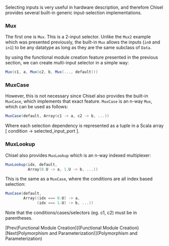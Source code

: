 Selecting inputs is very useful in hardware description, and therefore Chisel provides several built-in generic input-selection implementations.
### Mux
The first one is `Mux`. This is a 2-input selector. Unlike the `Mux2` example which was presented previously, the built-in `Mux` allows 
the inputs (`in0` and `in1`) to be any datatype as long as they are the same subclass of `Data`.

by using the functional module creation feature presented in the previous section, we can create multi-input selector in a simple way:

```scala
Mux(c1, a, Mux(c2, b, Mux(..., default)))
```

### MuxCase
However, this is not necessary since Chisel also provides the built-in `MuxCase`, which implements that exact feature.
`MuxCase` is an n-way `Mux`, which can be used as follows:

```scala
MuxCase(default, Array(c1 -> a, c2 -> b, ...))
```
 
Where each selection dependency is represented as a tuple in a Scala
array [ condition -> selected_input_port ].

### MuxLookup
Chisel also provides `MuxLookup` which is an n-way indexed multiplexer:

```scala
MuxLookup(idx, default, 
          Array(0.U -> a, 1.U -> b, ...))
```

This is the same as a `MuxCase`, where the conditions are all index based selection:

```scala
MuxCase(default, 
        Array((idx === 0.U) -> a,
              (idx === 1.U) -> b, ...))
```

Note that the conditions/cases/selectors (eg. c1, c2) must be in parentheses.

[Prev(Functional Module Creation)](Functional Module Creation) [Next(Polymorphism and Parameterization)](Polymorphism and Parameterization)